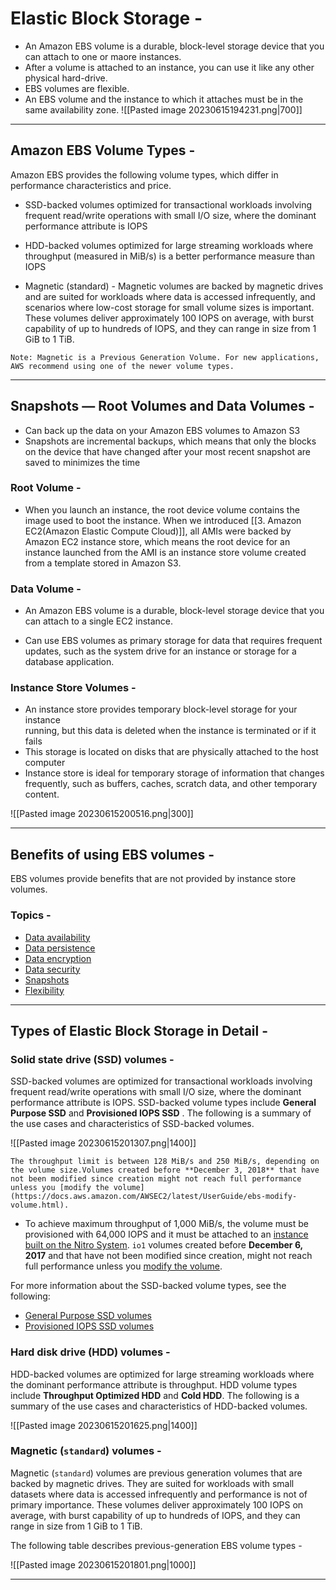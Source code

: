 # Elastic Block Storage - 

- An Amazon EBS volume is a durable, block-level storage device that you can attach to one or maore instances.
- After a volume is attached to an instance, you can use it like any other physical hard-drive.
- EBS volumes are flexible.
- An EBS volume and the instance to which it attaches must be in the same availability zone.
![[Pasted image 20230615194231.png|700]]

--- 

## Amazon EBS Volume Types - 

Amazon EBS provides the following volume types, which differ in performance characteristics and price.

* SSD-backed volumes optimized for transactional workloads involving frequent read/write operations
with small I/O size, where the dominant performance attribute is IOPS

* HDD-backed volumes optimized for large streaming workloads where throughput (measured in MiB/s)
is a better performance measure than IOPS

- Magnetic (standard) - 
	Magnetic volumes are backed by magnetic drives and are suited for workloads where data is accessed
	infrequently, and scenarios where low-cost storage for small volume sizes is important. These volumes
	deliver approximately 100 IOPS on average, with burst capability of up to hundreds of IOPS, and they can
	range in size from 1 GiB to 1 TiB.

`Note: Magnetic is a Previous Generation Volume. For new applications, AWS recommend using one of the newer volume types.`

---

## Snapshots — Root Volumes and Data Volumes - 

* Can back up the data on your Amazon EBS volumes to Amazon S3
* Snapshots are incremental backups, which means that only the blocks on the device that have
changed after your most recent snapshot are saved to minimizes the time

### Root Volume - 

* When you launch an instance, the root device volume contains the image used to boot the instance.
When we introduced [[3. Amazon EC2(Amazon Elastic Compute Cloud)]], all AMIs were backed by Amazon EC2 instance store, which means
the root device for an instance launched from the AMI is an instance store volume created from a
template stored in Amazon S3.

### Data Volume - 

* An Amazon EBS volume is a durable, block-level storage device that you can attach to a
single EC2 instance.

* Can use EBS volumes as primary storage for data that requires frequent updates, such as the system
drive for an instance or storage for a database application.

### Instance Store Volumes - 

- An instance store provides temporary block-level storage for your instance                        
running, but this data is deleted when the instance is terminated or if it fails
- This storage is located on disks that are physically attached to the host computer
- Instance store is ideal for temporary storage of information that changes frequently,
such as buffers, caches, scratch data, and other temporary content.

![[Pasted image 20230615200516.png|300]]

--- 
## Benefits of using EBS volumes - 

EBS volumes provide benefits that are not provided by instance store volumes.

### Topics - 

- [Data availability](https://docs.aws.amazon.com/AWSEC2/latest/UserGuide/ebs-volumes.html#availability-benefit)
- [Data persistence](https://docs.aws.amazon.com/AWSEC2/latest/UserGuide/ebs-volumes.html#persistence-benefit)
- [Data encryption](https://docs.aws.amazon.com/AWSEC2/latest/UserGuide/ebs-volumes.html#encryption-benefit)
- [Data security](https://docs.aws.amazon.com/AWSEC2/latest/UserGuide/ebs-volumes.html#security-benefit)
- [Snapshots](https://docs.aws.amazon.com/AWSEC2/latest/UserGuide/ebs-volumes.html#backup-benefit)
- [Flexibility](https://docs.aws.amazon.com/AWSEC2/latest/UserGuide/ebs-volumes.html#flexibility-benefit)
---

## Types of Elastic Block Storage in Detail - 

### Solid state drive (SSD) volumes -

SSD-backed volumes are optimized for transactional workloads involving frequent read/write operations with small I/O size, where the dominant performance attribute is IOPS. SSD-backed volume types include **General Purpose SSD** and **Provisioned IOPS SSD** . The following is a summary of the use cases and characteristics of SSD-backed volumes.

![[Pasted image 20230615201307.png|1400]]

`The throughput limit is between 128 MiB/s and 250 MiB/s, depending on the volume size.Volumes created before **December 3, 2018** that have not been modified since creation might not reach full performance unless you [modify the volume](https://docs.aws.amazon.com/AWSEC2/latest/UserGuide/ebs-modify-volume.html).`

- To achieve maximum throughput of 1,000 MiB/s, the volume must be provisioned with 64,000 IOPS and it must be attached to an [instance built on the Nitro System](https://docs.aws.amazon.com/AWSEC2/latest/UserGuide/instance-types.html#ec2-nitro-instances). `io1` volumes created before **December 6, 2017** and that have not been modified since creation, might not reach full performance unless you [modify the volume](https://docs.aws.amazon.com/AWSEC2/latest/UserGuide/ebs-modify-volume.html).

For more information about the SSD-backed volume types, see the following:
- [General Purpose SSD volumes](https://docs.aws.amazon.com/AWSEC2/latest/UserGuide/general-purpose.html)
- [Provisioned IOPS SSD volumes](https://docs.aws.amazon.com/AWSEC2/latest/UserGuide/provisioned-iops.html)

### Hard disk drive (HDD) volumes - 

HDD-backed volumes are optimized for large streaming workloads where the dominant performance attribute is throughput. HDD volume types include **Throughput Optimized HDD** and **Cold HDD**. The following is a summary of the use cases and characteristics of HDD-backed volumes.

![[Pasted image 20230615201625.png|1400]]


### Magnetic (`standard`) volumes - 

Magnetic (`standard`) volumes are previous generation volumes that are backed by magnetic drives. They are suited for workloads with small datasets where data is accessed infrequently and performance is not of primary importance. These volumes deliver approximately 100 IOPS on average, with burst capability of up to hundreds of IOPS, and they can range in size from 1 GiB to 1 TiB.

The following table describes previous-generation EBS volume types - 

![[Pasted image 20230615201801.png|1000]]

----
